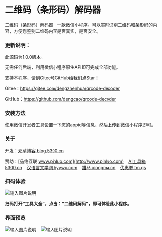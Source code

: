 ﻿# 二维码（条形码）解码器

二维码（条形码）解码器，一款微信小程序。可以实时识别二维码和条形码的内容，方便您鉴别二维码内容是否真实，是否安全。

### 更新说明：

此源码为1.0.0版本。

无需任何后端，利用微信小程序原生API即可完成全部功能。

支持本程序，请到Gitee和GitHub给我们点Star！

Gitee：https://gitee.com/dengzhenhua/qrcode-decoder

GitHub：https://github.com/dengcao/qrcode-decoder

### 安装方法

使用微信开发者工具设置一下您的appid等信息，然后上传到微信小程序即可。

### 关于

开发：[邓草博客 blog.5300.cn](http://blog.5300.cn)

赞助：[品络互联 www.pinluo.com](http://www.pinluo.com)  &ensp;  [AI工具箱 5300.cn](http://5300.cn)  &ensp;  [汉语言文学网 hyywx.com](http://hyywx.com)  &ensp;  [雄马 xiongma.cn](http://xiongma.cn) &ensp;  [优惠券 tm.gs](http://tm.gs)

### 扫码体验
![输入图片说明](https://images.gitee.com/uploads/images/2020/0505/115321_cf3cf19a_7397417.jpeg "工具大全")

 **扫码打开“工具大全”，点击：“二维码解码”，即可体验此小程序。** 

### 界面预览

![输入图片说明](https://images.gitee.com/uploads/images/2020/0505/115844_dfa86299_7397417.jpeg "1") &ensp; ![输入图片说明](https://images.gitee.com/uploads/images/2020/0505/115909_4e42ee9f_7397417.jpeg "2")

